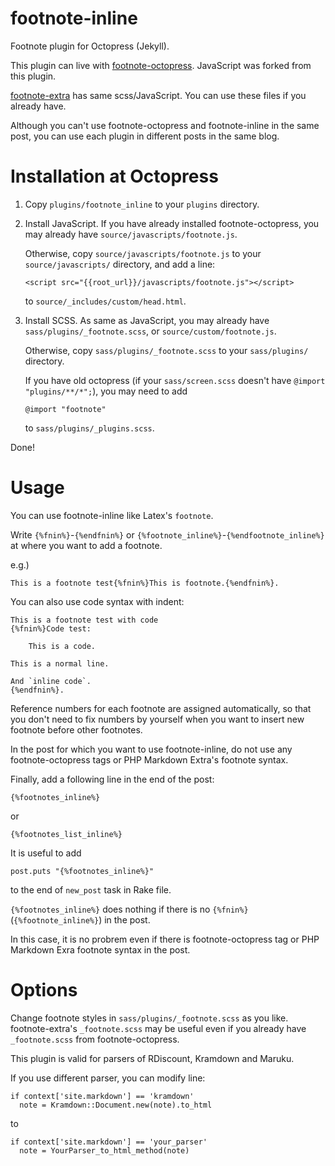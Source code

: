 footnote-inline
===============

Footnote plugin for Octopress (Jekyll).

This plugin can live with
[footnote-octopress](https://github.com/fcy/footnote-octopress).
JavaScript was forked from this plugin.

[footnote-extra](https://github.com/rcmdnk/footnote-extra)
has same scss/JavaScript. You can use these files if you already have.

Although you can't use footnote-octopress and footnote-inline
in the same post,
you can use each plugin in different posts in the same blog.

# Installation at Octopress

1. Copy `plugins/footnote_inline`
   to your `plugins` directory.

1. Install JavaScript.
   If you have already installed footnote-octopress,
   you may already have `source/javascripts/footnote.js`.

   Otherwise, copy `source/javascripts/footnote.js` to your
   `source/javascripts/` directory,
   and add a line:

    `<script src="{{root_url}}/javascripts/footnote.js"></script>`

   to `source/_includes/custom/head.html`.

1. Install SCSS.
   As same as JavaScript,
   you may already have `sass/plugins/_footnote.scss`,
   or `source/custom/footnote.js`.

   Otherwise, copy `sass/plugins/_footnote.scss`
   to your `sass/plugins/` directory.

   If you have old octopress
   (if your `sass/screen.scss` doesn't have `@import "plugins/**/*";`),
   you may need to add

    `@import "footnote"`

   to `sass/plugins/_plugins.scss`.

Done!

# Usage
You can use footnote-inline like Latex's `footnote`.

Write `{%fnin%}`-`{%endfnin%}` or `{%footnote_inline%}`-`{%endfootnote_inline%}`
at where you want to add a footnote.

e.g.)

    This is a footnote test{%fnin%}This is footnote.{%endfnin%}.

You can also use code syntax with indent:

    This is a footnote test with code
    {%fnin%}Code test:
    
        This is a code.
    
    This is a normal line.
    
    And `inline code`.
    {%endfnin%}.

Reference numbers for each footnote are assigned automatically,
so that you don't need to fix numbers by yourself
when you want to insert new footnote before other footnotes.

In the post for which you want to use footnote-inline,
do not use any footnote-octopress tags or PHP Markdown Extra's
footnote syntax.

Finally, add a following line in the end of the post:

    {%footnotes_inline%}

or

    {%footnotes_list_inline%}

It is useful to add

    post.puts "{%footnotes_inline%}"

to the end of `new_post` task in Rake file.

`{%footnotes_inline%}` does nothing if there is no
`{%fnin%}`(`{%footnote_inline%}`)
in the post.

In this case, it is no probrem even if there is footnote-octopress tag 
or PHP Markdown Exra footnote syntax in the post.

# Options
Change footnote styles in `sass/plugins/_footnote.scss` as you like.
footnote-extra's `_footnote.scss` may be useful
even if you already have `_footnote.scss` from footnote-octopress.

This plugin is valid for parsers of RDiscount, Kramdown and Maruku.

If you use different parser, you can modify
line:

    if context['site.markdown'] == 'kramdown'
      note = Kramdown::Document.new(note).to_html

to

    if context['site.markdown'] == 'your_parser'
      note = YourParser_to_html_method(note)


